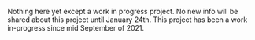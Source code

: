 Nothing here yet except a work in progress project. No new info will be shared about this project until January 24th. This project has been a work in-progress since mid September of 2021.
